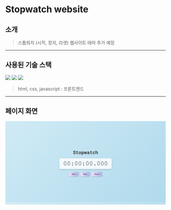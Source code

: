 # Stopwatch website

## 소개

> 스톱워치 (시작, 정지, 리셋) 웹사이트
> 테마 추가 예정

---

## 사용된 기술 스택
<p>
    <img src="https://cdn.jsdelivr.net/gh/devicons/devicon@latest/icons/html5/html5-original.svg" width="7%"/>
    <img src="https://cdn.jsdelivr.net/gh/devicons/devicon@latest/icons/css3/css3-original.svg" width="7%"/>
    <img src="https://cdn.jsdelivr.net/gh/devicons/devicon@latest/icons/javascript/javascript-original.svg" width="7%"/>
</p>

> html, css, javascript : 프론트엔드

---

## 페이지 화면

<img src="/img/mainpage.png">